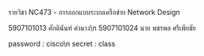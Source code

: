 รายวิชา  NC473 - การออกแบบระบบเครือข่าย Network Design

5907101013 ศักดินันท์ คำนาง\n
5907101024 นาย พชรพล ศรีเพียชัย

password : cisco\n
secret : class
